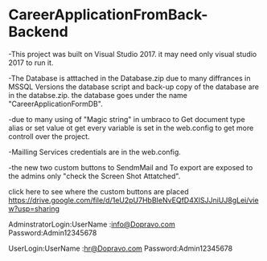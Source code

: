 # CareerApplicationFromBack-Backend
-This project was built on Visual Studio 2017. it may need only visual studio 2017 to run it. 

-The Database is atttached in the Database.zip due to many diffrances in MSSQL Versions the database script and back-up copy of the database are in the databse.zip. the database goes under the name "CareerApplicationFormDB".

-due to many using of "Magic string" in umbraco to Get document type alias or set value ot get every variable is set in the web.config
to get more controll over the project.

-Mailling Services credentials are in the web.config.

-the new two custom buttons to SendmMail and To export are exposed to the admins only "check the Screen Shot Attatched".

click here to see where the custom buttons are placed https://drive.google.com/file/d/1eU2pU7HbBIeNvEQfD4XlSJJniUJ8gLei/view?usp=sharing

AdminstratorLogin:UserName :info@Dopravo.com Password:Admin12345678

UserLogin:UserName :hr@Dopravo.com Password:Admin12345678 
